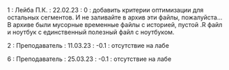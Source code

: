 1 : Лейба П.К. : 22.02.23 : 0 : добавить критерии оптимизации для остальных сегментов. И не заливайте в архив эти файлы, пожалуйста... В архиве были мусорные временные файлы с историей, пустой .R файл и ноутбук с единственный полезный файл с ноутбуком.

2 : Преподаватель : 11.03.23 : -0.1 : отсутствие на лабе

6 : Преподаватель : 25.03.23 : -0.1 : отсутствие на лабе
